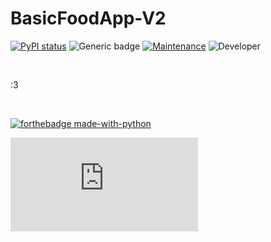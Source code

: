 # BasicFoodApp-V2
[![PyPI status](https://img.shields.io/pypi/status/ansicolortags.svg)](https://pypi.python.org/pypi/ansicolortags/)
![Generic badge](https://img.shields.io/badge/Development%3f-Ongoing-green.svg)
[![Maintenance](https://img.shields.io/badge/Maintained%3F-yes-green.svg)](https://GitHub.com/Naereen/StrapDown.js/graphs/commit-activity)
![Developer](https://img.shields.io/badge/Developer-ChristianJude23-blue)

</br>

:3

</br>

[![forthebadge made-with-python](http://ForTheBadge.com/images/badges/made-with-python.svg)](https://www.python.org/)

[![GitHub latest commit](https://badgen.net/github/last-commit/Naereen/Strapdown.js)]()
